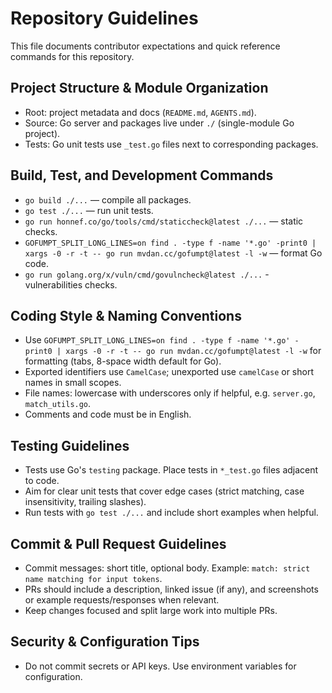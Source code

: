 # Repository Guidelines

This file documents contributor expectations and quick reference commands for this repository.

## Project Structure & Module Organization
- Root: project metadata and docs (`README.md`, `AGENTS.md`).
- Source: Go server and packages live under `./` (single-module Go project).
- Tests: Go unit tests use `_test.go` files next to corresponding packages.

## Build, Test, and Development Commands
- `go build ./...` — compile all packages.
- `go test ./...` — run unit tests.
- `go run honnef.co/go/tools/cmd/staticcheck@latest ./...` — static checks.
- `GOFUMPT_SPLIT_LONG_LINES=on find . -type f -name '*.go' -print0 | xargs -0 -r -t -- go run mvdan.cc/gofumpt@latest -l -w` — format Go code.
- `go run golang.org/x/vuln/cmd/govulncheck@latest ./...` - vulnerabilities checks.

## Coding Style & Naming Conventions
- Use `GOFUMPT_SPLIT_LONG_LINES=on find . -type f -name '*.go' -print0 | xargs -0 -r -t -- go run mvdan.cc/gofumpt@latest -l -w` for formatting (tabs, 8-space width default for Go).
- Exported identifiers use `CamelCase`; unexported use `camelCase` or short names in small scopes.
- File names: lowercase with underscores only if helpful, e.g. `server.go`, `match_utils.go`.
- Comments and code must be in English.

## Testing Guidelines
- Tests use Go's `testing` package. Place tests in `*_test.go` files adjacent to code.
- Aim for clear unit tests that cover edge cases (strict matching, case insensitivity, trailing slashes).
- Run tests with `go test ./...` and include short examples when helpful.

## Commit & Pull Request Guidelines
- Commit messages: short title, optional body. Example: `match: strict name matching for input tokens`.
- PRs should include a description, linked issue (if any), and screenshots or example requests/responses when relevant.
- Keep changes focused and split large work into multiple PRs.

## Security & Configuration Tips
- Do not commit secrets or API keys. Use environment variables for configuration.
